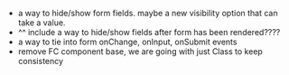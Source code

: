 - a way to hide/show form fields. maybe a new visibility option that can take a value.
- ^^ include a way to hide/show fields after form has been rendered????
- a way to tie into form onChange, onInput, onSubmit events
- remove FC component base, we are going with just Class to keep consistency
